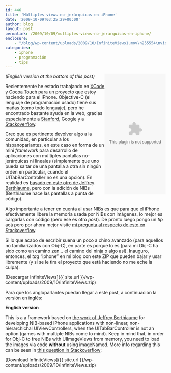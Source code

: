 ```yaml
---
id: 446
title: 'Múltiples views no-jerárquicas en iPhone'
date: '2009-10-09T03:25:29+00:00'
author: blog
layout: post
permalink: /2009/10/09/multiples-views-no-jerarquicas-en-iphone/
enclosure:
    - "/blog/wp-content/uploads/2009/10/InfiniteViews1.mov\n255554\nvideo/quicktime\n"
categories:
    - iphone
    - programación
    - tips
---
```


<object classid="clsid:02bf25d5-8c17-4b23-bc80-d3488abddc6b" codebase="http://www.apple.com/qtactivex/qtplugin.cab#version=6,0,2,0" height="380" style="width: 192px; height: 380px;" width="192"><param name="src" value="/blog/wp-content/uploads/2009/10/InfiniteViews1.mov"></param><param name="align" value="right"></param><embed align="right" height="380" src="/blog/wp-content/uploads/2009/10/InfiniteViews1.mov" style="width: 192px; height: 380px;" type="video/quicktime" width="192"></embed></object>

*(English version at the bottom of this post)*

Recientemente he estado trabajando en [XCode](http://developer.apple.com/TOOLS/Xcode/) y [Cocoa Touch](http://developer.apple.com/technology/cocoa.html) para un proyecto que estoy haciendo para el iPhone. Objective-C (el lenguaje de programación usado) tiene sus mañas (como todo lenguaje), pero he encontrado bastante ayuda en la web, gracias especialmente a [Stanford](http://itunes.stanford.edu/), Google y a [Stackoverflow](http://stackoverflow.com/users/160933/mga).

Creo que es pertinente devolver algo a la comunidad, en particular a los hispanoparlantes, en este caso en forma de un mini *framework* para desarrollo de aplicaciones con múltiples pantallas no-jerárquicas ni lineales (simplemente que uno pueda saltar de una pantalla a otra sin ningún orden en particular, cuando el UITabBarController no es una opción). En realidad es [basado en este otro de Jeffrey Berthiaume](http://www.pushplay.net/blog_detail.php?id=27 " Framework for having Multiple Views in an iPhone app"), pero con la adición de NIBs (Berthiaume hace las pantallas a punta de código).

Algo importante a tener en cuenta al usar NIBs es que para que el iPhone efectivamente libere la memoria usada por NIBs con imágenes, lo mejor es cargarlas con código (pero ese es otro *post*). De pronto luego pongo un *tip* acá pero por ahora mejor visite [mi pregunta al respecto de esto en Stackoverflow](http://stackoverflow.com/questions/1482934/iphone-app-with-multiple-views-subviews-memory-is-not-being-deallocated "iphone app with multiple views/subviews: memory is not being deallocated").

Si lo que acabo de escribir suena un poco a chino avanzado (para aquellos no familiarizados con Obj-C), en parte es porque lo es (para mi Obj-C ha sido como un camino zen… el camino del ninja o algo así). Inauguro, entonces, el *tag* “iphone” en mi blog con este ZIP que pueden bajar y usar libremente (y si se le tira el proyecto que está haciendo no me eche la culpa):

[Descargar InfiniteViews]({{ site.url }}/wp-content/uploads/2009/10/InfiniteViews.zip)

Para que los angloparlantes puedan llegar a este post, a continuación la versión en inglés:

**English version**

This is a a framework based on [the work of Jeffrey Berthiaume](http://www.pushplay.net/blog_detail.php?id=27 " Framework for having Multiple Views in an iPhone app") for developing NIB-based iPhone applications with non-linear, non-hierarchichal UIViewControllers, when the UITabBarController is not an option (games with multiple NIBs come to mind). Keep in mind that, in order for Obj-C to free NIBs with UIImageViews from memory, you need to load the images via code **without** using imageNamed. More info regarding this can be seen in [this question in Stackoverflow](http://stackoverflow.com/questions/1482934/iphone-app-with-multiple-views-subviews-memory-is-not-being-deallocated "iphone app with multiple views/subviews: memory is not being deallocated"):

[Download InfiniteViews]({{ site.url }}/wp-content/uploads/2009/10/InfiniteViews.zip)